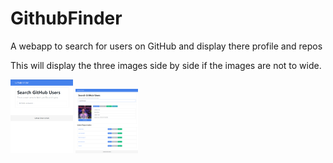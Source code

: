 # GithubFinder
A webapp to search for users on GitHub and display there profile and repos


This will display the three images side by side if the images are not to wide.

<p float="left">
  <img src="/Images/1.png" width="100" />
  <img src="/Images/2.png" width="100" /> 
</p>


